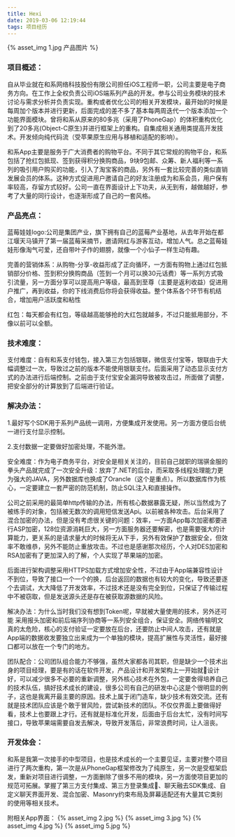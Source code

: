 ```yaml
---
title: Hexi
date: 2019-03-06 12:19:44
tags: 项目经历
---
```


{% asset_img 1.jpg 产品图片 %}



### 项目概述：

自从毕业就在和系网络科技股份有限公司担任iOS工程师一职，公司主要是电子商务方向。在工作上全权负责公司iOS端系列产品的开发。参与公司业务模块的技术讨论与需求分析并负责实现。重构或者优化公司的相关开发模块，最开始的时候是每周加个版本并进行更新，后面完成的差不多了基本每两周迭代一个版本添加一个功能界面模块。曾将和系从原来的80多兆（采用了PhoneGap）的体积重构优化到了20多兆(Object-C原生)并进行框架上的重构。自集成相关通用类提高开发技术。开发倾向纯代码流（受苹果原生应用与移植和适配的影响）。

和系App主要是服务于广大消费者的购物平台。不同于其它常规的购物平台，和系包括了抢红包抵现、签到获得积分换购商品，9块9包邮、众筹、新人福利等一系列的吸引用户购买的功能，引入了淘宝客的商品，另外有一套比较完善的类似直销发展会员的体系。这种方式促进用户邀请自己的好友注册成为和系会员，用户保有率较高，存留方式较好。公司一直在界面设计上下功夫，从无到有，越做越好，参考了大量的同行设计，也逐渐形成了自己的一套风格。

### 产品亮点：

蓝莓娃娃logo:公司是集团产业，旗下拥有自己的蓝莓产业基地，从去年开始在都江堰天马镇开了第一届蓝莓采摘节，邀请网红与游客互动，增加人气。总之蓝莓娃娃形像淘气可爱，还自带叶子作的翅膀，就像一个小仙子一样生动有趣。

完善的营销体系：从购物-分享-收益形成了正向循环，一方面有购物上通过红包抵销部分价格、签到积分换购商品（签到一个月可以换30元话费）等一系列方式吸引流量，另一方面分享可以提高用户等级，最高到至尊（主要是返利收益）促进用户推广，再到收益，你的下线消费后你将会获得收益。整个体系各个环节有机结合，增加用户活跃度和粘性

红包：每天都会有红包，等级越高能够抢的大红包就越多，不过只能抵用部分，不像以前可以全额。

### 技术难度：

支付难度：自有和系支付钱包，接入第三方包括银联，微信支付宝等，银联由于大幅调整过一次，导致过之前的版本不能使用银联支付。后面采用了动态显示支付方式的办法进行后端控制。之前由于支付宝安全漏洞导致被攻击过，所面做了调整，把安全部分的计算放到了后端进行验证。

### 解决办法：

1.最好写个SDK用于系列产品统一调用，方便集成开发使用。另一方面方便后台统一进行支付显示控制。

2.支付数据一定要做好加密处理，不能外泄。

安全难度：作为电子商务平台，对安全是相关关注的，目前自己就职的瑞骐金服的拳头产品就完成了一次安全升级：放弃了.NET的后台，而采取多线程处理能力更为强大的JAVA，另外数据库也换成了Orancle（这个是重点）。所以数据库作为核心，一定要建立一套严密的防范机制，防止SQL注入和直接操作。

公司之前采用的最简单http传输的办法，所有核心数据暴露无疑，所以当然成为了被练手的对象，包括被无数次的调用短信发送Api。以前被各种攻击。后台采用了混合加密的办法，但是没有考虑很关键的问题：效率，一方面App每次加密都要进行ASP加密，128位资源消耗巨大，另一方面服务器还要解密，也是需要强大的计算能力，更关系的是请求量大的时候将无从下手，另外有效保护了数据安全，但效率不敢维恭，另外不能防止重放攻击。不过也是感谢那次经历，个人对DES加密和RSA加密有了更加深入的了解，个人实现了苹果端的加密。

后面进行架构调整采用HTTPS加载方式增加安全性，不过由于App端兼容性设计不到位，导致了接口一个一个的换，后台返回的数据也有较大的变化，导致还要逐个去调试，大大降低了开发效率，不过技术还是没有完全到位，只保证了传输过程中不被窃取，但是发送源头还是存在被获取源数据的风险。

解决办法：为什么当时我们没有想到Token呢，早就被大量使用的技术，另外还可能 采用报头加密和前后端序列协商等一系列安全组合，保证安全。网络传输明文真的太危险，核心的支付验证一定要放在后台，还要防止中间人攻击，还有就是App端的数据收发要独立出来成为一个单独的模块，提高扩展性与灵活性，最好接口都可以放在一个专门的地方。

团队配合：公司团队组合能力不够强，虽然大家都各司其职，但是缺少一个技术出身的项目经理，要是有的话在软件开发，产品设计和开发架构上一开始就设计好，可以减少很多不必要的重新调整，另外核心技术在外包，一定要舍得培养自己的技术队伍，搞好技术成长的建设，很多公司有自己的研发中心这是个很明显的例子，这也是我离开最主要的原因。技术上属于闭门造车，缺少技术有效交流。还有就是技术团队应该是个敢于冒风险，尝试新技术的团队。不仅仅界面上要做得好看，技术上也要跟上才行。还有就是标准化开发，后面由于后台太忙，没有时间写接口，导致苹果端需要自发去解决，导致开发落后，非常浪费时间，让人沮丧。

### 开发体会：

和系是我第一次接手的中型项目，也是技术成长的一个主要见证，主要对整个项目进行了两次重构，第一次是从PhoneGap框架修改为了纯原生，另一次是受框架启发，重新对项目进行调整，一方面删除了很多不用的模块，另一方面使项目更加的规范可拓展。掌握了第三方支付集成、第三方登录集成、聊天融去SDK集成、自定义聊天界面开发、混合加密、Masonry约束布局及屏幕适配还有大量其它类别的使用等相关技术。

附相关App界面：
{% asset_img 2.jpg %}
{% asset_img 3.jpg %}
{% asset_img 4.jpg %}
{% asset_img 5.jpg %}
